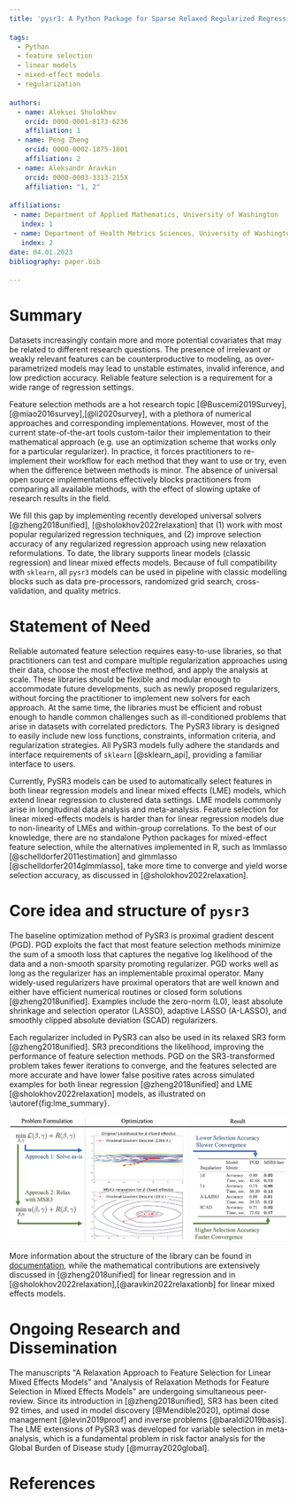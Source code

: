 ```yaml
---
title: 'pysr3: A Python Package for Sparse Relaxed Regularized Regression'

tags:
  - Python
  - feature selection
  - linear models
  - mixed-effect models
  - regularization

authors:
  - name: Aleksei Sholokhov
    orcid: 0000-0001-8173-6236
    affiliation: 1
  - name: Peng Zheng
    orcid: 0000-0002-1875-1801
    affiliation: 2
  - name: Aleksandr Aravkin
    orcid: 0000-0003-3313-215X
    affiliation: "1, 2"

affiliations:
 - name: Department of Applied Mathematics, University of Washington
   index: 1
 - name: Department of Health Metrics Sciences, University of Washington
   index: 2
date: 04.01.2023
bibliography: paper.bib

---
```


# Summary

Datasets increasingly contain more and more potential covariates that may be related to different research questions. The presence of irrelevant or weakly relevant features can be counterproductive to modeling, as over-parametrized models may lead to unstable estimates, invalid inference, and low prediction accuracy. Reliable feature selection is a requirement for a wide range of regression settings. 

Feature selection methods are a hot research topic [@Buscemi2019Survey],[@miao2016survey],[@li2020survey], with a plethora of numerical approaches and corresponding implementations. 
However, most of the current state-of-the-art tools custom-tailor their implementation to their mathematical approach (e.g. use an optimization scheme that works only for a particular regularizer). 
In practice, it forces practitioners to re-implement their workflow for each method that they want to use or try, even when the difference between methods is minor. The absence of universal open source implementations effectively blocks practitioners from comparing all available methods, with the effect 
of slowing uptake of research results in the field. 

We fill this gap by implementing recently developed universal solvers [@zheng2018unified], [@sholokhov2022relaxation] that (1) work with most popular regularized regression techniques, and (2) improve selection accuracy of any regularized regression approach using new relaxation reformulations. 
To date, the library supports linear models (classic regression) and linear mixed effects models. Because of full compatibility with `sklearn`, all `pysr3` models can be used in pipeline with classic modelling blocks such as data pre-processors, randomized grid search, cross-validation, and quality metrics.


# Statement of Need
   
Reliable automated feature selection requires easy-to-use libraries, so that practitioners can test and compare multiple regularization approaches using their data, choose the most effective method, and apply the analysis at scale. These libraries should be flexible and modular enough to accommodate future developments, such as newly proposed regularizers, without forcing the practitioner to implement new solvers for each approach. At the same time, the libraries must be efficient and robust enough to handle common challenges such as ill-conditioned problems that arise in datasets with correlated predictors. The PySR3 library is designed to easily include new loss functions, constraints, information criteria, and regularization strategies. All PySR3 models fully adhere the standards and interface requirements of `sklearn` [@sklearn_api], providing a familiar interface to users. 

Currently, PySR3 models can be used to automatically select features in both linear regression models and linear mixed effects (LME) models, which extend linear regression to clustered data settings. LME models commonly arise in longitudinal data analysis and meta-analysis. Feature selection for linear mixed-effects models is harder than for linear regression models due to  non-linearity of LMEs and within-group correlations. To the best of our knowledge, there are no standalone Python packages for mixed-effect feature selection, while the alternatives implemented in R, such as lmmlasso [@schelldorfer2011estimation] and glmmlasso [@schelldorfer2014glmmlasso], take more time to converge and yield worse selection accuracy, as discussed in [@sholokhov2022relaxation].

# Core idea and structure of `pysr3`

The baseline optimization method of PySR3 is proximal gradient descent (PGD). PGD exploits the fact that most feature selection methods minimize the sum of a smooth loss that captures the negative log likelihood of the data and a non-smooth sparsity promoting regularizer. 
PGD works well as long as the regularizer has an implementable proximal operator. 
Many widely-used regularizers have proximal operators that are well known and either have efficient numerical routines or closed form solutions [@zheng2018unified]. Examples include the zero-norm (L0), least absolute shrinkage and selection operator (LASSO), adaptive LASSO (A-LASSO), and smoothly clipped absolute deviation (SCAD) regularizers.

Each regularizer included in PySR3 can also be used in its relaxed SR3 form [@zheng2018unified]. SR3 preconditions the likelihood, improving the performance of feature selection methods. 
PGD on the SR3-transformed problem takes fewer iterations to converge, and the features selected 
are more accurate and have lower false positive rates across simulated examples for both linear regression [@zheng2018unified] and LME [@sholokhov2022relaxation] models, as illustrated on \autoref{fig:lme_summary}.

![SR3 relaxation makes a problem more well-conditioned which accelerates the optimization.\label{fig:lme_summary}](images/summary_improved.png)

More information about the structure of the library can be found in [documentation](https://aksholokhov.github.io/pysr3/), 
while the mathematical contributions are extensively discussed in [@zheng2018unified] for linear regression 
and in [@sholokhov2022relaxation],[@aravkin2022relaxationb] for linear mixed effects models.


# Ongoing Research and Dissemination

The manuscripts "A Relaxation Approach to Feature Selection for Linear Mixed Effects Models" 
and "Analysis of Relaxation Methods for Feature Selection in Mixed Effects Models"
are undergoing simultaneous peer-review. Since its introduction in [@zheng2018unified], SR3 has been cited 92 times, and used in model discovery [@Mendible2020], optimal dose management [@levin2019proof] and inverse problems [@baraldi2019basis]. The LME extensions of PySR3 was developed for variable selection in meta-analysis, which is a fundamental problem in risk factor analysis for the Global Burden of Disease study [@murray2020global].  

# References
